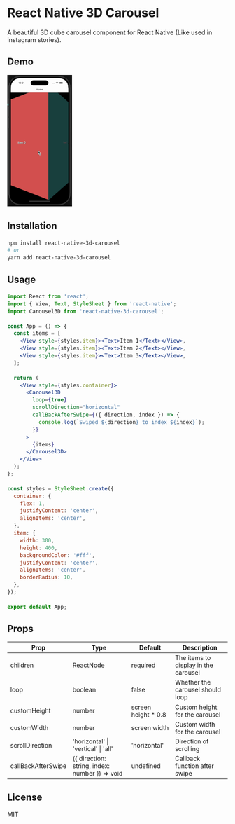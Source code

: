 # React Native 3D Carousel

A beautiful 3D cube carousel component for React Native (Like used in instagram stories).

## Demo

![Working Demo](https://github.com/iamsydali/iamsydali-public/blob/master/3d-carousel-demo.gif)

## Installation

```bash
npm install react-native-3d-carousel
# or
yarn add react-native-3d-carousel
```

## Usage

```jsx
import React from 'react';
import { View, Text, StyleSheet } from 'react-native';
import Carousel3D from 'react-native-3d-carousel';

const App = () => {
  const items = [
    <View style={styles.item}><Text>Item 1</Text></View>,
    <View style={styles.item}><Text>Item 2</Text></View>,
    <View style={styles.item}><Text>Item 3</Text></View>,
  ];

  return (
    <View style={styles.container}>
      <Carousel3D
        loop={true}
        scrollDirection="horizontal"
        callBackAfterSwipe={({ direction, index }) => {
          console.log(`Swiped ${direction} to index ${index}`);
        }}
      >
        {items}
      </Carousel3D>
    </View>
  );
};

const styles = StyleSheet.create({
  container: {
    flex: 1,
    justifyContent: 'center',
    alignItems: 'center',
  },
  item: {
    width: 300,
    height: 400,
    backgroundColor: '#fff',
    justifyContent: 'center',
    alignItems: 'center',
    borderRadius: 10,
  },
});

export default App;
```

## Props

| Prop | Type | Default | Description |
|------|------|---------|-------------|
| children | ReactNode | required | The items to display in the carousel |
| loop | boolean | false | Whether the carousel should loop |
| customHeight | number | screen height * 0.8 | Custom height for the carousel |
| customWidth | number | screen width | Custom width for the carousel |
| scrollDirection | 'horizontal' \| 'vertical' \| 'all' | 'horizontal' | Direction of scrolling |
| callBackAfterSwipe | ({ direction: string, index: number }) => void | undefined | Callback function after swipe |

## License

MIT 